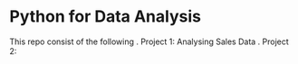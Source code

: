 # Python for Data Analysis

This repo consist of the following
  . Project 1: Analysing Sales Data
  . Project 2:
